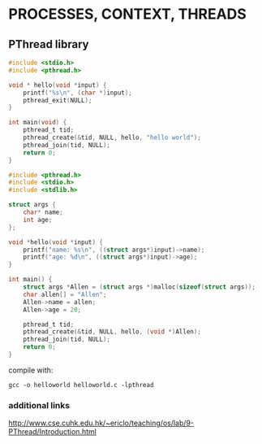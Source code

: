 # PROCESSES, CONTEXT, THREADS

## PThread library

```c
#include <stdio.h>
#include <pthread.h>

void * hello(void *input) {
    printf("%s\n", (char *)input);
    pthread_exit(NULL);
}

int main(void) {
    pthread_t tid;
    pthread_create(&tid, NULL, hello, "hello world");
    pthread_join(tid, NULL);
    return 0;
}
```

```c
#include <pthread.h>
#include <stdio.h>
#include <stdlib.h>

struct args {
    char* name;
    int age;
};

void *hello(void *input) {
    printf("name: %s\n", ((struct args*)input)->name);
    printf("age: %d\n", ((struct args*)input)->age);
}

int main() {
    struct args *Allen = (struct args *)malloc(sizeof(struct args));
    char allen[] = "Allen";
    Allen->name = allen;
    Allen->age = 20;

    pthread_t tid;
    pthread_create(&tid, NULL, hello, (void *)Allen);
    pthread_join(tid, NULL);
    return 0;
}
```

compile with:

```
gcc -o helloworld helloworld.c -lpthread
```

### additional links
http://www.cse.cuhk.edu.hk/~ericlo/teaching/os/lab/9-PThread/Introduction.html
